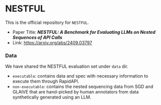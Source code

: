 # NESTFUL
This is the official repository for `NESTFUL`.
- Paper Title: **_NESTFUL: A Benchmark for Evaluating LLMs on Nested Sequences of API Calls_**
- Link: https://arxiv.org/abs/2409.03797

### Data
We have shared the NESTFUL evaluation set under `data` dir.
- `executable`: contains data and spec with necessary information to execute them through RapidAPI.
- `non-executable`: contains the nested sequencing data from SGD and GLAIVE that are hand-picked by human annotators from data synthetically generated using an LLM.
